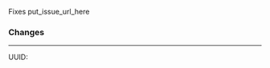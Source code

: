 [//]: # (Note: See http://habitica.wikia.com/wiki/Using_Habitica_Git#Pull_Request for more info)

[//]: # (Put Issue # or URL here, if applicable. This will automatically close the issue if your PR is merged in)
Fixes put_issue_url_here

### Changes
[//]: # (Describe the changes that were made in detail here. Include pictures if necessary)



[//]: # (Put User ID in here - found in Settings -> API)
----
UUID: 
